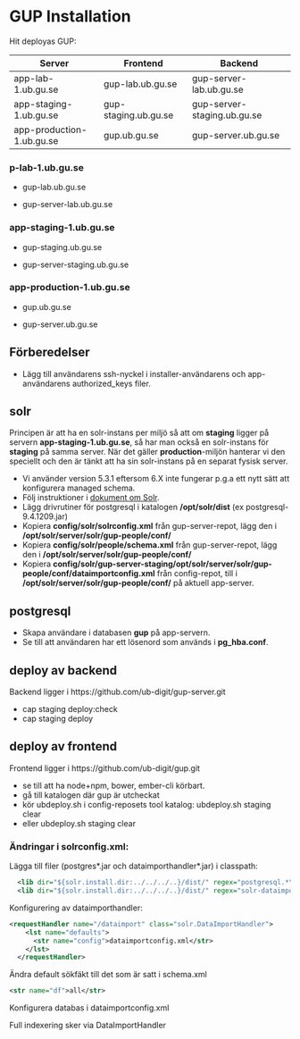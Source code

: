 # GUP Installation

Hit deployas GUP:

| Server | Frontend | Backend |
| --- | --- | --- |
| app-lab-1.ub.gu.se | gup-lab.ub.gu.se | gup-server-lab.ub.gu.se |
| app-staging-1.ub.gu.se | gup-staging.ub.gu.se | gup-server-staging.ub.gu.se |
| app-production-1.ub.gu.se | gup.ub.gu.se | gup-server.ub.gu.se |

### p-lab-1.ub.gu.se

* gup-lab.ub.gu.se

* gup-server-lab.ub.gu.se


### app-staging-1.ub.gu.se

* gup-staging.ub.gu.se

* gup-server-staging.ub.gu.se


### app-production-1.ub.gu.se

* gup.ub.gu.se

* gup-server.ub.gu.se


## Förberedelser

* Lägg till användarens ssh-nyckel i installer-användarens och app-användarens authorized\_keys filer.

## solr

Principen är att ha en solr-instans per miljö så att om **staging** ligger på servern
**app-staging-1.ub.gu.se**, så har man också en solr-instans för **staging**
på samma server. När det gäller **production**-miljön hanterar vi den speciellt och den är tänkt att ha
sin solr-instans på en separat fysisk server.

* Vi använder version 5.3.1 eftersom 6.X inte fungerar p.g.a ett nytt sätt att konfigurera managed schema.
* Följ instruktioner i [dokument om Solr](../verktyg/solr.md).
* Lägg drivrutiner för postgresql i katalogen **\/opt\/solr\/dist** \(ex postgresql-9.4.1209.jar\)
* Kopiera **config\/solr\/solrconfig.xml** från gup-server-repot, lägg den i **\/opt\/solr\/server\/solr\/gup-people\/conf\/**
* Kopiera **config\/solr\/people\/schema.xml** från gup-server-repot, lägg den i **\/opt\/solr\/server\/solr\/gup-people\/conf\/**
* Kopiera **config\/solr\/gup-server-staging\/opt\/solr\/server\/solr\/gup-people\/conf\/dataimportconfig.xml** från config-repot, till i **\/opt\/solr\/server\/solr\/gup-people\/conf\/** på aktuell app-server.

## postgresql

* Skapa användare i databasen **gup** på app-servern.
* Se till att användaren har ett lösenord som används i **pg\_hba.conf**.

## deploy av backend

Backend ligger i https:\/\/github.com\/ub-digit\/gup-server.git

* cap staging deploy:check
* cap staging deploy

## deploy av frontend

Frontend ligger i https:\/\/github.com\/ub-digit\/gup.git

* se till att ha node+npm, bower, ember-cli körbart.
* gå till katalogen där gup är utcheckat
* kör ubdeploy.sh i config-reposets tool katalog: ubdeploy.sh staging clear
* eller ubdeploy.sh staging clear

### Ändringar i solrconfig.xml:

Lägga till filer \(postgres\*.jar och dataimporthandler\*.jar\) i classpath:

```xml
  <lib dir="${solr.install.dir:../../../..}/dist/" regex="postgresql.*\.jar" />
  <lib dir="${solr.install.dir:../../../..}/dist/" regex="solr-dataimporthandler-.*\.jar" />
```

Konfigurering av dataimporthandler:

```xml
<requestHandler name="/dataimport" class="solr.DataImportHandler">
    <lst name="defaults">
      <str name="config">dataimportconfig.xml</str>
    </lst>
  </requestHandler>
```

Ändra default sökfäkt till det som är satt i schema.xml

```xml
<str name="df">all</str>
```

Konfigurera databas i dataimportconfig.xml

Full indexering sker via DataImportHandler

